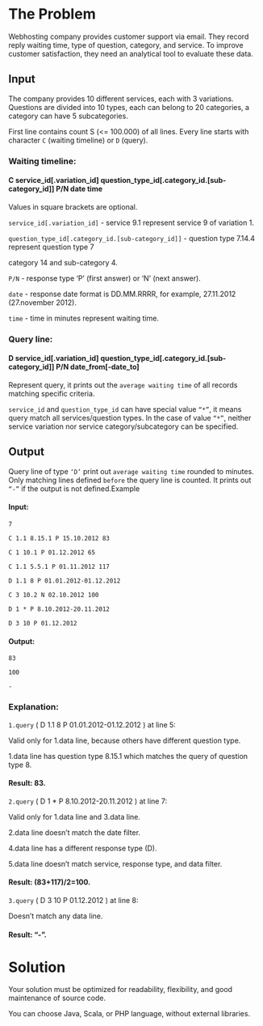 # The Problem

Webhosting company provides customer support via email. They record reply waiting time,
type of question, category, and service. To improve customer satisfaction, they need an
analytical tool to evaluate these data.
## Input
The company provides 10 different services, each with 3 variations. Questions are divided into
10 types, each can belong to 20 categories, a category can have 5 subcategories.

First line contains count S (<= 100.000) of all lines.
Every line starts with character `C` (waiting timeline) or `D` (query).

### Waiting timeline:

#### C service_id[.variation_id] question_type_id[.category_id.[sub-category_id]] P/N date time

Values in square brackets are optional.

`service_id[.variation_id]` - service 9.1 represent service 9 of variation 1.

`question_type_id[.category_id.[sub-category_id]]` - question type 7.14.4 represent question type 7

category 14 and sub-category 4.

`P/N` - response type ‘P’ (first answer) or ‘N’ (next answer).

`date` - response date format is DD.MM.RRRR, for example, 27.11.2012 (27.november 2012).

`time` - time in minutes represent waiting time.

### Query line:
#### D service_id[.variation_id] question_type_id[.category_id.[sub-category_id]] P/N date_from[-date_to]

Represent query, it prints out the `average waiting time` of all records matching specific criteria.

`service_id` and `question_type_id` can have special value `“*”`, it means query match all
services/question types. In the case of value `“*”`, neither service variation nor service
category/subcategory can be specified.

## Output
Query line of type `‘D’` print out `average waiting time` rounded to minutes.
Only matching lines defined `before` the query line is counted.
It prints out `“-”` if the output is not defined.Example

#### Input:
`7`

`C 1.1 8.15.1 P 15.10.2012 83`

`C 1 10.1 P 01.12.2012 65`

`C 1.1 5.5.1 P 01.11.2012 117`

`D 1.1 8 P 01.01.2012-01.12.2012`

`C 3 10.2 N 02.10.2012 100`

`D 1 * P 8.10.2012-20.11.2012`

`D 3 10 P 01.12.2012`
#### Output:

`83`

`100`

`-`

### Explanation:
`1.query` ( D 1.1 8 P 01.01.2012-01.12.2012 ) at line 5:

Valid only for 1.data line, because others have different question type.

1.data line has question type 8.15.1 which matches the query of question type 8.

#### Result: 83.

`2.query` ( D 1 * P 8.10.2012-20.11.2012 ) at line 7:

Valid only for 1.data line and 3.data line.

2.data line doesn’t match the date filter.

4.data line has a different response type (D).

5.data line doesn’t match service, response type, and data filter.

#### Result: (83+117)/2=100.

`3.query` ( D 3 10 P 01.12.2012 ) at line 8:

Doesn’t match any data line.

#### Result: “-”.

# Solution

Your solution must be optimized for readability, flexibility, and good maintenance of source
code.

You can choose Java, Scala, or PHP language, without external libraries.

